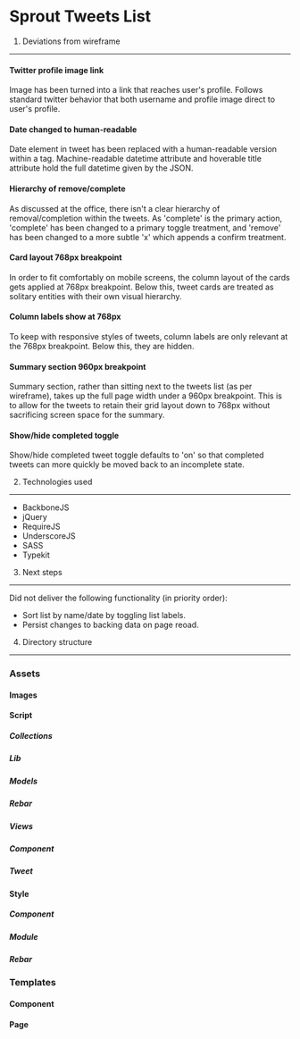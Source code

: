 Sprout Tweets List
=============

1. Deviations from wireframe
---

#### Twitter profile image link
Image has been turned into a link that reaches user's profile.  Follows standard twitter behavior that both username and profile image direct to user's profile.

#### Date changed to human-readable
Date element in tweet has been replaced with a human-readable version within a <time> tag.  Machine-readable datetime attribute and hoverable title attribute hold the full datetime given by the JSON.

#### Hierarchy of remove/complete
As discussed at the office, there isn't a clear hierarchy of removal/completion within the tweets.  As 'complete' is the primary action, 'complete' has been changed to a primary toggle treatment, and 'remove' has been changed to a more subtle 'x' which appends a confirm treatment.

#### Card layout 768px breakpoint
In order to fit comfortably on mobile screens, the column layout of the cards gets applied at 768px breakpoint.  Below this, tweet cards are treated as solitary entities with their own visual hierarchy.

#### Column labels show at 768px
To keep with responsive styles of tweets, column labels are only relevant at the 768px breakpoint.  Below this, they are hidden.

#### Summary section 960px breakpoint
Summary section, rather than sitting next to the tweets list (as per wireframe), takes up the full page width under a 960px breakpoint.  This is to allow for the tweets to retain their grid layout down to 768px without sacrificing screen space for the summary.

#### Show/hide completed toggle
Show/hide completed tweet toggle defaults to 'on' so that completed tweets can more quickly be moved back to an incomplete state.


2. Technologies used
---

* BackboneJS
* jQuery
* RequireJS
* UnderscoreJS
* SASS
* Typekit

3. Next steps
---

Did not deliver the following functionality (in priority order):
* Sort list by name/date by toggling list labels.
* Persist changes to backing data on page reoad.

4. Directory structure
---

### Assets
#### Images


#### Script
##### Collections
##### Lib
##### Models
##### Rebar
##### Views
##### Component
##### Tweet


#### Style
##### Component
##### Module
##### Rebar


### Templates

#### Component
#### Page    
